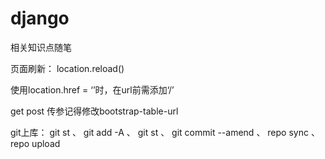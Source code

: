 # django
相关知识点随笔

页面刷新： location.reload()

使用location.href = ‘’时，在url前需添加‘/’

get post 传参记得修改bootstrap-table-url

git上库：
  git st 、
  git add -A 、
  git st 、
  git commit --amend 、
  repo sync 、
  repo upload
  

